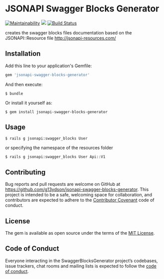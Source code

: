 # JSONAPI Swagger Blocks Generator

[![Maintainability](https://api.codeclimate.com/v1/badges/2de3e3c4e8fb1543a687/maintainability)](https://codeclimate.com/github/g13ydson/jsonapi-swagger-blocks-generator/maintainability) <a href="https://codeclimate.com/github/g13ydson/jsonapi-swagger-blocks-generator/test_coverage"><img src="https://api.codeclimate.com/v1/badges/2de3e3c4e8fb1543a687/test_coverage" /></a> [![Build Status](https://travis-ci.org/g13ydson/jsonapi-swagger-blocks-generator.svg?branch=master)](https://travis-ci.org/g13ydson/jsonapi-swagger-blocks-generator)

   creates the swagger blocks files documentation based on the JSONAPI::Resource file http://jsonapi-resources.com/ 

## Installation

Add this line to your application's Gemfile:

```ruby
gem 'jsonapi-swagger-blocks-generator'
```

And then execute:

    $ bundle

Or install it yourself as:

    $ gem install jsonapi-swagger-blocks-generator

## Usage

    $ rails g jsonapi:swagger_blocks User

or specifying the namespace of the resources folder

    $ rails g jsonapi:swagger_blocks User Api::V1 


## Contributing

Bug reports and pull requests are welcome on GitHub at https://github.com/g13ydson/jsonapi-swagger-blocks-generator. This project is intended to be a safe, welcoming space for collaboration, and contributors are expected to adhere to the [Contributor Covenant](http://contributor-covenant.org) code of conduct.

## License

The gem is available as open source under the terms of the [MIT License](https://opensource.org/licenses/MIT).

## Code of Conduct

Everyone interacting in the SwaggerBlocksGenerator project’s codebases, issue trackers, chat rooms and mailing lists is expected to follow the [code of conduct](https://github.com/g13ydson/jsonapi-swagger-blocks-generator/blob/master/CODE_OF_CONDUCT.md).
